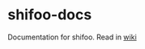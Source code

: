 # shifoo-docs
Documentation for shifoo. Read in [wiki](https://github.com/UQ-eLIPSE/shifoo-docs/wiki)
